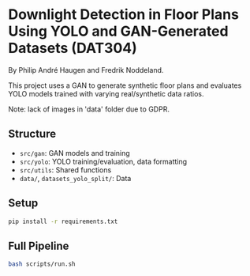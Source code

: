 # Downlight Detection in Floor Plans Using YOLO and GAN-Generated Datasets (DAT304)

By Philip André Haugen and Fredrik Noddeland.

This project uses a GAN to generate synthetic floor plans and evaluates YOLO models trained with varying real/synthetic data ratios.

Note: lack of images in 'data' folder due to GDPR.

## Structure
- `src/gan`: GAN models and training
- `src/yolo`: YOLO training/evaluation, data formatting
- `src/utils`: Shared functions
- `data/`, `datasets_yolo_split/`: Data

## Setup
```bash
pip install -r requirements.txt
```

## Full Pipeline
```bash
bash scripts/run.sh
```
